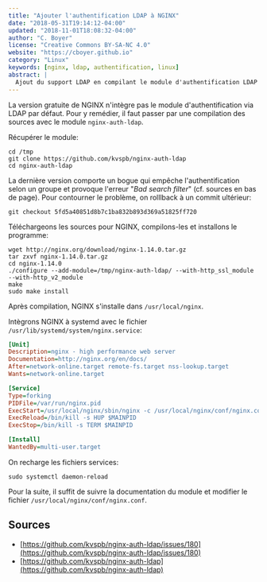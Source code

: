 ```yaml
---
title: "Ajouter l'authentification LDAP à NGINX"
date: "2018-05-31T19:14:12-04:00"
updated: "2018-11-01T18:08:32-04:00"
author: "C. Boyer"
license: "Creative Commons BY-SA-NC 4.0"
website: "https://cboyer.github.io"
category: "Linux"
keywords: [nginx, ldap, authentification, linux]
abstract: |
  Ajout du support LDAP en compilant le module d'authentification LDAP avec la version open source d'NGINX.
---
```


La version gratuite de NGINX n'intègre pas le module d'authentification via LDAP par défaut. Pour y remédier, il faut passer par une compilation des sources avec le module `nginx-auth-ldap`.

Récupérer le module:

```console
cd /tmp
git clone https://github.com/kvspb/nginx-auth-ldap
cd nginx-auth-ldap
```

La dernière version comporte un bogue qui empêche l'authentification selon un groupe et provoque l'erreur "*Bad search filter*" (cf. sources en bas de page). Pour contourner le problème, on rolllback à un commit ultérieur:

```console
git checkout 5fd5a40851d8b7c1ba832b893d369a51825ff720
```

Téléchargeons les sources pour NGINX, compilons-les et installons le programme:
```console
wget http://nginx.org/download/nginx-1.14.0.tar.gz
tar zxvf nginx-1.14.0.tar.gz
cd nginx-1.14.0
./configure --add-module=/tmp/nginx-auth-ldap/ --with-http_ssl_module --with-http_v2_module
make
sudo make install
```

Après compilation, NGINX s'installe dans `/usr/local/nginx`.

Intègrons NGINX à systemd avec le fichier `/usr/lib/systemd/system/nginx.service`:

```ini
[Unit]
Description=nginx - high performance web server
Documentation=http://nginx.org/en/docs/
After=network-online.target remote-fs.target nss-lookup.target
Wants=network-online.target

[Service]
Type=forking
PIDFile=/var/run/nginx.pid
ExecStart=/usr/local/nginx/sbin/nginx -c /usr/local/nginx/conf/nginx.conf
ExecReload=/bin/kill -s HUP $MAINPID
ExecStop=/bin/kill -s TERM $MAINPID

[Install]
WantedBy=multi-user.target
```

On recharge les fichiers services:

```console
sudo systemctl daemon-reload
```

Pour la suite, il suffit de suivre la documentation du module et modifier le fichier `/usr/local/nginx/conf/nginx.conf`.

## Sources

 - [https://github.com/kvspb/nginx-auth-ldap/issues/180](https://github.com/kvspb/nginx-auth-ldap/issues/180)
 - [https://github.com/kvspb/nginx-auth-ldap](https://github.com/kvspb/nginx-auth-ldap)

